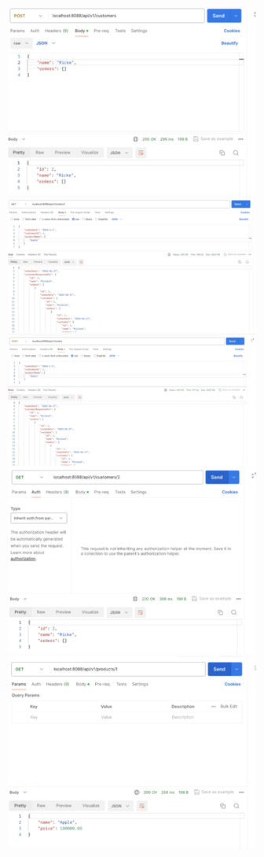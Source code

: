 ![](screenshot1.png)
![](screenshot2.png)
![](screenshot3.png)
![](screenshot4.png)
![](classdiagram.png)
